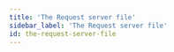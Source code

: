 ```yaml
---
title: 'The Request server file'
sidebar_label: 'The Request server file'
id: the-request-server-file
---
```

